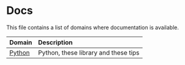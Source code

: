 # Docs

This file contains a list of domains where documentation is available.

| Domain                      | Description                          |
| --------------------------- | :----------------------------------- |
| [Python](./Python/index.md) | Python, these library and these tips |

